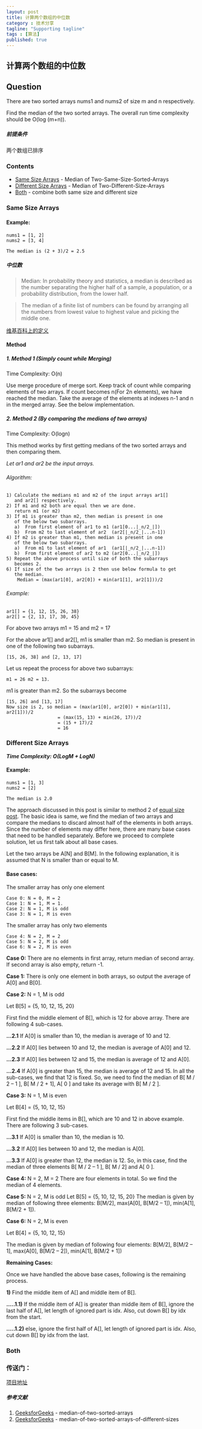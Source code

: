 ```yaml
---
layout: post
title: 计算两个数组的中位数
category : 技术分享
tagline: "Supporting tagline"
tags : [算法]
published: true
---
```


## 计算两个数组的中位数

## Question
There are two sorted arrays nums1 and nums2 of size m and n respectively.

Find the median of the two sorted arrays. The overall run time complexity should be O(log (m+n)).

##### 前提条件
两个数组已排序

### Contents
- [Same Size Arrays](#same-size-arrays) - Median of Two-Same-Size-Sorted-Arrays
- [Different Size Arrays](#different-size-arrays) - Median of Two-Different-Size-Arrays
- [Both](#both) - combine both same size and different size

<!--break-->

### Same Size Arrays

#### Example:
    nums1 = [1, 2]
    nums2 = [3, 4]

    The median is (2 + 3)/2 = 2.5

##### 中位数
>Median: In probability theory and statistics, a median is described
as the number separating the higher half of a sample, a population,
or a probability distribution, from the lower half.

>The median of a finite list of numbers can be found by arranging all
the numbers from lowest value to highest value and picking the middle one.

[维基百科上的定义](https://zh.wikipedia.org/wiki/中位數)

#### Method

##### 1. Method 1 (Simply count while Merging)

Time Complexity: O(n)

Use merge procedure of merge sort. Keep track of count while comparing elements of two arrays. If count becomes n(For 2n elements), we have reached the median. Take the average of the elements at indexes n-1 and n in the merged array. See the below implementation.

##### 2. Method 2 (By comparing the medians of two arrays)

Time Complexity: O(logn)

This method works by first getting medians of the two sorted arrays and then comparing them.

*Let ar1 and ar2 be the input arrays.*

###### Algorithm:

    1) Calculate the medians m1 and m2 of the input arrays ar1[] 
       and ar2[] respectively.
    2) If m1 and m2 both are equal then we are done.
       return m1 (or m2)
    3) If m1 is greater than m2, then median is present in one 
       of the below two subarrays.
       a)  From first element of ar1 to m1 (ar1[0...|_n/2_|])
       b)  From m2 to last element of ar2  (ar2[|_n/2_|...n-1])
    4) If m2 is greater than m1, then median is present in one    
       of the below two subarrays.
       a)  From m1 to last element of ar1  (ar1[|_n/2_|...n-1])
       b)  From first element of ar2 to m2 (ar2[0...|_n/2_|])
    5) Repeat the above process until size of both the subarrays 
       becomes 2.
    6) If size of the two arrays is 2 then use below formula to get 
       the median.
        Median = (max(ar1[0], ar2[0]) + min(ar1[1], ar2[1]))/2

###### Example:

    ar1[] = {1, 12, 15, 26, 38}
    ar2[] = {2, 13, 17, 30, 45}
    
For above two arrays m1 = 15 and m2 = 17

For the above ar1[] and ar2[], m1 is smaller than m2. So median is present in one of the following two subarrays.

    [15, 26, 38] and [2, 13, 17]

Let us repeat the process for above two subarrays:

    m1 = 26 m2 = 13.
    
m1 is greater than m2. So the subarrays become

    [15, 26] and [13, 17]
    Now size is 2, so median = (max(ar1[0], ar2[0]) + min(ar1[1], ar2[1]))/2
                       = (max(15, 13) + min(26, 17))/2 
                       = (15 + 17)/2
                       = 16
    
    
### Different Size Arrays

***Time Complexity: O(LogM + LogN)***

#### Example:

    nums1 = [1, 3]
    nums2 = [2]

    The median is 2.0

The approach discussed in this post is similar to method 2 of [equal size post](#same-size-arrays).
The basic idea is same, we find the median of two arrays and compare the medians
to discard almost half of the elements in both arrays. Since the number of
elements may differ here, there are many base cases that need to be handled
separately. Before we proceed to complete solution, let us first talk about
all base cases.

Let the two arrays be A[N] and B[M]. In the following explanation, it is assumed
that N is smaller than or equal to M.

#### Base cases:

The smaller array has only one element

    Case 0: N = 0, M = 2
    Case 1: N = 1, M = 1.
    Case 2: N = 1, M is odd
    Case 3: N = 1, M is even

The smaller array has only two elements

    Case 4: N = 2, M = 2
    Case 5: N = 2, M is odd
    Case 6: N = 2, M is even

**Case 0:** There are no elements in first array, return median of second array. If second array is also empty, return -1.

**Case 1:** There is only one element in both arrays, so output the average of A[0] and B[0].

**Case 2:** N = 1, M is odd

Let B[5] = {5, 10, 12, 15, 20}

First find the middle element of B[], which is 12 for above array. There are following 4 sub-cases.

**…2.1** If A[0] is smaller than 10, the median is average of 10 and 12.

**…2.2** If A[0] lies between 10 and 12, the median is average of A[0] and 12.

**…2.3** If A[0] lies between 12 and 15, the median is average of 12 and A[0].

**…2.4** If A[0] is greater than 15, the median is average of 12 and 15.
In all the sub-cases, we find that 12 is fixed. So, we need to find the median of B[ M / 2 – 1 ], B[ M / 2 + 1], A[ 0 ] and take its average with B[ M / 2 ].

**Case 3:** N = 1, M is even

Let B[4] = {5, 10, 12, 15}

First find the middle items in B[], which are 10 and 12 in above example. There are following 3 sub-cases.

**…3.1** If A[0] is smaller than 10, the median is 10.

**…3.2** If A[0] lies between 10 and 12, the median is A[0].

**…3.3** If A[0] is greater than 12, the median is 12.
So, in this case, find the median of three elements B[ M / 2 – 1 ], B[ M / 2] and A[ 0 ].

**Case 4:** N = 2, M = 2
There are four elements in total. So we find the median of 4 elements.

**Case 5:** N = 2, M is odd
Let B[5] = {5, 10, 12, 15, 20}
The median is given by median of following three elements: B[M/2], max(A[0], B[M/2 – 1]), min(A[1], B[M/2 + 1]).

**Case 6:** N = 2, M is even

Let B[4] = {5, 10, 12, 15}

The median is given by median of following four elements: B[M/2], B[M/2 – 1], max(A[0], B[M/2 – 2]), min(A[1], B[M/2 + 1])

**Remaining Cases:**

Once we have handled the above base cases, following is the remaining process.

**1)** Find the middle item of A[] and middle item of B[].

**…..1.1)** If the middle item of A[] is greater than middle item of B[], ignore the last half of A[], let length of ignored part is idx. Also, cut down B[] by idx from the start.

**…..1.2)** else, ignore the first half of A[], let length of ignored part is idx. Also, cut down B[] by idx from the last.

### Both

### 传送门：
[项目地址](https://github.com/blurty/algorithms/tree/master/median-of-arrays)

##### 参考文献
1. [GeeksforGeeks](http://www.geeksforgeeks.org/median-of-two-sorted-arrays/) - median-of-two-sorted-arrays
2. [GeeksforGeeks](http://www.geeksforgeeks.org/median-of-two-sorted-arrays-of-different-sizes/) - median-of-two-sorted-arrays-of-different-sizes
